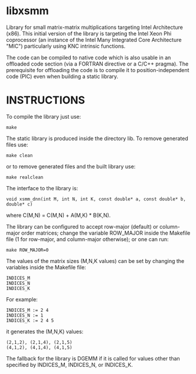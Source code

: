 libxsmm
=======
Library for small matrix-matrix multiplications targeting Intel Architecture (x86). This initial version of the library is targeting the Intel Xeon Phi coprocessor (an instance of the Intel Many Integrated Core Architecture "MIC") particularly using KNC intrinsic functions.

The code can be compiled to native code which is also usable in an offloaded code section (via a FORTRAN directive or a C/C++ pragma). The prerequisite for offloading the code is to compile it to position-independent code (PIC) even when building a static library.

INSTRUCTIONS
============
To compile the library just use:
```
make
```
The static library is produced inside the directory lib. To remove generated files use:
```
make clean
```
or to remove generated files and the built library use:
```
make realclean
```
The interface to the library is:
```
void xsmm_dnn(int M, int N, int K, const double* a, const double* b, double* c)
```
where C(M,N) = C(M,N) + A(M,K) * B(K,N).

The library can be configured to accept row-major (default) or column-major order matrices;
change the variable ROW_MAJOR inside the Makefile file (1 for row-major,
and column-major otherwise); or one can run:
```
make ROW_MAJOR=0
```
The values of the matrix sizes (M,N,K values) can be set by changing the 
variables inside the Makefile file:
```
INDICES_M
INDICES_N
INDICES_K
```
For example:
```
INDICES_M := 2 4
INDICES_N := 1
INDICES_K := 2 4 5
```
it generates the (M,N,K) values:
```
(2,1,2), (2,1,4), (2,1,5)
(4,1,2), (4,1,4), (4,1,5)
```
The fallback for the library is DGEMM if it is called for values other than specified
by INDICES_M, INDICES_N, or INDICES_K.
